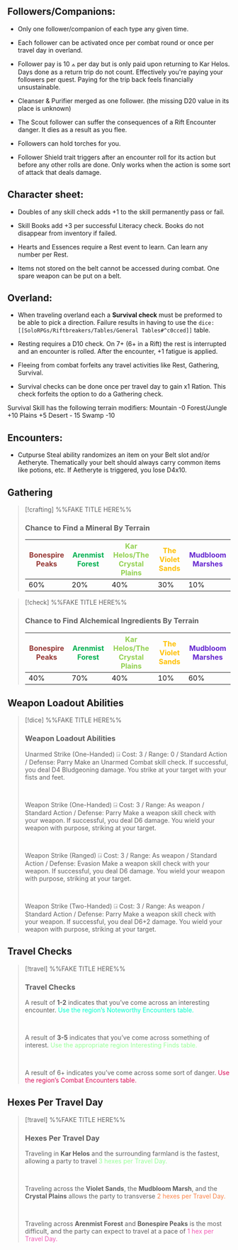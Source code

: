 ## Followers/Companions:

- Only one follower/companion of each type any given time.

- Each follower can be activated once per combat round or once per travel day in overland.

- Follower pay is 10 ⟑ per day but is only paid upon returning to Kar Helos. Days done as a return trip do not count. Effectively you're paying your followers per quest. Paying for the trip back feels financially unsustainable.

- Cleanser & Purifier merged as one follower. (the missing D20 value in its place is unknown)

- The Scout follower can suffer the consequences of a Rift Encounter danger. It dies as a result as you flee.

- Followers can hold torches for you.

- Follower Shield trait triggers after an encounter roll for its action but before any other rolls are done. Only works when the action is some sort of attack that deals damage. 

## Character sheet: 

- Doubles of any skill check adds +1 to the skill permanently pass or fail.

- Skill Books add +3 per successful Literacy check. Books do not disappear from inventory if failed.

- Hearts and Essences require a Rest event to learn. Can learn any number per Rest.

- Items not stored on the belt cannot be accessed during combat. One spare weapon can be put on a belt.

## Overland:

- When traveling overland each a **Survival check** must be preformed to be able to pick a direction. Failure results in having to use the `dice:[[SoloRPGs/Riftbreakers/Tables/General Tables#^c0cced]]` table.

- Resting requires a D10 check. On 7+ (6+ in a Rift) the rest is interrupted and an encounter is rolled. After the encounter, +1 fatigue is applied.

- Fleeing from combat forfeits any travel activities like Rest, Gathering, Survival. 

- Survival checks can be done once per travel day to gain x1 Ration. This check forfeits the option to do a Gathering check.

Survival Skill has the following terrain modifiers:
	Mountain -0
	Forest/Jungle +10
	Plains +5
	Desert - 15
	Swamp -10

## Encounters:

- Cutpurse Steal ability randomizes an item on your Belt slot and/or Aetheryte. Thematically your belt should always carry common items like potions, etc. If Aetheryte is triggered, you lose D4x10.



## Gathering

>[!crafting] %%FAKE TITLE HERE%%
>
>### Chance to Find a Mineral By Terrain
>|<font color="#953734">Bonespire Peaks</font>|<font color="#00b050">Arenmist Forest</font>|<font color="#92d050">Kar Helos/The Crystal Plains</font>|<font color="#ffc000">The Violet Sands</font>|<font color="#6425d0">Mudbloom Marshes</font>|
>|---|---|---|---|---|
>|60%|20%|40%|30%|10%|

>[!check] %%FAKE TITLE HERE%%
>
>### Chance to Find Alchemical Ingredients By Terrain
>|<font color="#953734">Bonespire Peaks</font>|<font color="#00b050">Arenmist Forest</font>|<font color="#92d050">Kar Helos/The Crystal Plains</font>|<font color="#ffc000">The Violet Sands</font>|<font color="#6425d0">Mudbloom Marshes</font>|
>|---|---|---|---|---|
>|40%|70%|40%|10%|60%|



## Weapon Loadout Abilities

>[!dice] %%FAKE TITLE HERE%%
>### Weapon Loadout Abilities
>Unarmed Strike (One-Handed) ⍈
Cost: 3 / Range: 0 / Standard Action / Defense: Parry
Make an Unarmed Combat skill check. If successful, you deal D4 Bludgeoning damage.
You strike at your target with your fists and feet.
>
> &nbsp;
>
>Weapon Strike (One-Handed) ⍈
Cost: 3 / Range: As weapon / Standard Action / Defense: Parry
Make a weapon skill check with your weapon. If successful, you deal D6 damage.
You wield your weapon with purpose, striking at your target.
>
> &nbsp;
>
>Weapon Strike (Ranged) ⍈
Cost: 3 / Range: As weapon / Standard Action / Defense: Evasion 
Make a weapon skill check with your weapon. If successful, you deal D6 damage.
You wield your weapon with purpose, striking at your target.
>
> &nbsp;
>
>Weapon Strike (Two-Handed) ⍈
Cost: 3 / Range: As weapon / Standard Action / Defense: Parry
Make a weapon skill check with your weapon. If successful, you deal D6+2 damage.
You wield your weapon with purpose, striking at your target.



## Travel Checks

>[!travel] %%FAKE TITLE HERE%%
>### Travel Checks
>A result of **1-2** indicates that you’ve come across an interesting encounter. <span style="color:#00FFCC">Use the region’s Noteworthy Encounters table.</span>
>
> &nbsp;
>
>A result of **3-5** indicates that you’ve come across something of interest. <span style="color:rgb(152, 255, 152)">Use the appropriate region Interesting Finds table.</span>
>
> &nbsp;
>
>A result of 6+ indicates you’ve come across some sort of danger. <span style="color:#D81159">Use the region’s Combat Encounters table.</span>
>


## Hexes Per Travel Day

>[!travel] %%FAKE TITLE HERE%%
>### Hexes Per Travel Day
>Traveling in **Kar Helos** and the surrounding farmland is the fastest, allowing a party to travel <span style="color:rgb(152, 255, 152)">3 hexes per Travel Day. </span>
>
> &nbsp;
>
>Traveling across the **Violet Sands**, the **Mudbloom Marsh**, and the **Crystal Plains** allows the party to transverse <span style="color:rgb(249, 132, 74)">2 hexes per Travel Day.</span> 
>
> &nbsp;
>
>Traveling across **Arenmist Forest** and **Bonespire Peaks** is the most difficult, and the party can expect to travel at a pace of <span style="color:rgb(241, 91, 181)">1 hex per Travel Day.</span> 